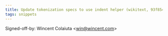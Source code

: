 ```yaml
---
title: Update tokenization specs to use indent helper (wikitext, 93f8540)
tags: snippets
---
```


Signed-off-by: Wincent Colaiuta &lt;win@wincent.com&gt;

